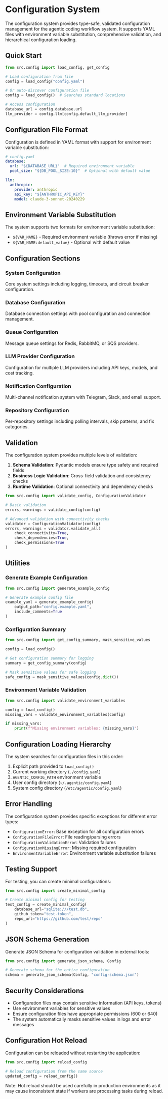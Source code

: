 # Configuration System

The configuration system provides type-safe, validated configuration management for the agentic coding workflow system. It supports YAML files with environment variable substitution, comprehensive validation, and hierarchical configuration loading.

## Quick Start

```python
from src.config import load_config, get_config

# Load configuration from file
config = load_config("config.yaml")

# Or auto-discover configuration file
config = load_config()  # Searches standard locations

# Access configuration
database_url = config.database.url
llm_provider = config.llm[config.default_llm_provider]
```

## Configuration File Format

Configuration is defined in YAML format with support for environment variable substitution:

```yaml
# config.yaml
database:
  url: "${DATABASE_URL}"  # Required environment variable
  pool_size: "${DB_POOL_SIZE:10}"  # Optional with default value

llm:
  anthropic:
    provider: anthropic
    api_key: "${ANTHROPIC_API_KEY}"
    model: claude-3-sonnet-20240229
```

## Environment Variable Substitution

The system supports two formats for environment variable substitution:

- `${VAR_NAME}` - Required environment variable (throws error if missing)
- `${VAR_NAME:default_value}` - Optional with default value

## Configuration Sections

### System Configuration
Core system settings including logging, timeouts, and circuit breaker configuration.

### Database Configuration  
Database connection settings with pool configuration and connection management.

### Queue Configuration
Message queue settings for Redis, RabbitMQ, or SQS providers.

### LLM Provider Configuration
Configuration for multiple LLM providers including API keys, models, and cost tracking.

### Notification Configuration
Multi-channel notification system with Telegram, Slack, and email support.

### Repository Configuration
Per-repository settings including polling intervals, skip patterns, and fix categories.

## Validation

The configuration system provides multiple levels of validation:

1. **Schema Validation**: Pydantic models ensure type safety and required fields
2. **Business Logic Validation**: Cross-field validation and consistency checks
3. **Runtime Validation**: Optional connectivity and dependency checks

```python
from src.config import validate_config, ConfigurationValidator

# Basic validation
errors, warnings = validate_config(config)

# Advanced validation with connectivity checks
validator = ConfigurationValidator(config)
errors, warnings = validator.validate_all(
    check_connectivity=True,
    check_dependencies=True,
    check_permissions=True
)
```

## Utilities

### Generate Example Configuration

```python
from src.config import generate_example_config

# Generate example config file
example_yaml = generate_example_config(
    output_path="config.example.yaml",
    include_comments=True
)
```

### Configuration Summary

```python
from src.config import get_config_summary, mask_sensitive_values

config = load_config()

# Get configuration summary for logging
summary = get_config_summary(config)

# Mask sensitive values for safe logging
safe_config = mask_sensitive_values(config.dict())
```

### Environment Variable Validation

```python
from src.config import validate_environment_variables

config = load_config()
missing_vars = validate_environment_variables(config)

if missing_vars:
    print(f"Missing environment variables: {missing_vars}")
```

## Configuration Loading Hierarchy

The system searches for configuration files in this order:

1. Explicit path provided to `load_config()`
2. Current working directory (`./config.yaml`)
3. `AGENTIC_CONFIG_PATH` environment variable
4. User config directory (`~/.agentic/config.yaml`)
5. System config directory (`/etc/agentic/config.yaml`)

## Error Handling

The configuration system provides specific exceptions for different error types:

- `ConfigurationError`: Base exception for all configuration errors
- `ConfigurationFileError`: File reading/parsing errors
- `ConfigurationValidationError`: Validation failures
- `ConfigurationMissingError`: Missing required configuration
- `EnvironmentVariableError`: Environment variable substitution failures

## Testing Support

For testing, you can create minimal configurations:

```python
from src.config import create_minimal_config

# Create minimal config for testing
test_config = create_minimal_config(
    database_url="sqlite:///test.db",
    github_token="test-token",
    repo_url="https://github.com/test/repo"
)
```

## JSON Schema Generation

Generate JSON Schema for configuration validation in external tools:

```python
from src.config import generate_json_schema, Config

# Generate schema for the entire configuration
schema = generate_json_schema(Config, "config-schema.json")
```

## Security Considerations

- Configuration files may contain sensitive information (API keys, tokens)
- Use environment variables for sensitive values
- Ensure configuration files have appropriate permissions (600 or 640)
- The system automatically masks sensitive values in logs and error messages

## Configuration Hot Reload

Configuration can be reloaded without restarting the application:

```python
from src.config import reload_config

# Reload configuration from the same source
updated_config = reload_config()
```

Note: Hot reload should be used carefully in production environments as it may cause inconsistent state if workers are processing tasks during reload.